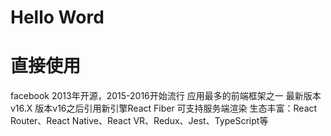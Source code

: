 # Hello Word

# 直接使用
<script src="https://cdn.staticfile.org/react/16.4.0/umd/react.development.js"></script>
<script src="https://cdn.staticfile.org/react-dom/16.4.0/umd/react-dom.development.js"></script>
<script src="https://cdn.staticfile.org/babel-standalone/6.26.0/babel.min.js"></script>
facebook
2013年开源，2015-2016开始流行
应用最多的前端框架之一
最新版本v16.X
版本v16之后引用新引擎React Fiber
可支持服务端渲染
生态丰富：React Router、React Native、React VR、Redux、Jest、TypeScript等
